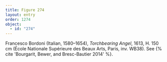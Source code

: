 ```yaml
---
title: Figure 274
layout: entry
order: 1274
object:
  - id: "274"
---
```


Francesco Bordoni (Italian, 1580–1654), *Torchbearing Angel*, 1613, H. 150 cm (École Nationale Supérieure des Beaux Arts, Paris, inv. WB38). See {% cite 'Bourgarit, Bewer, and Bresc-Bautier 2014' %}.
